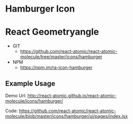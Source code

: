 Hamburger Icon
===============

React Geometryangle 
===============
   * GIT
      * https://github.com/react-atomic/react-atomic-molecule/tree/master/icons/hamburger
   * NPM
      * https://npm.im/ra-icon-hamburger

## Example Usage
Demo Url:
http://react-atomic.github.io/react-atomic-molecule/icons/hamburger/

Code:
https://github.com/react-atomic/react-atomic-molecule/blob/master/icons/hamburger/ui/pages/index.jsx
